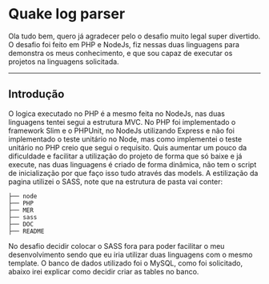 # Quake log parser
Ola tudo bem, quero já agradecer pelo o desafio muito legal super divertido.
O desafio foi feito em PHP e NodeJs, fiz nessas duas linguagens para demonstra os meus conhecimento, e que sou capaz de executar os projetos na linguagens solicitada.

----------
## Introdução

O logica executado no PHP é a mesmo feita no NodeJs, nas duas linguagens tentei segui a estrutura MVC.
No PHP foi implementado o framework Slim e o PHPUnit, no NodeJs utilizando Express e não foi implementado o teste unitário no Node, mas como implementei o teste unitário no PHP creio que segui o requisito.
Quis aumentar um pouco da dificuldade e facilitar a utilização do projeto de forma que só baixe e já execute, nas duas linguagens é criado de forma dinâmica, não tem o script de inicialização por que faço isso tudo através das models.
A estilização da pagina utilizei o SASS, note que na estrutura de pasta vai conter:

    ├── node
    ├── PHP
    ├── MER
    ├── sass
    ├── DOC
    ├── README
   No desafio decidir colocar o SASS fora para poder facilitar o meu desenvolvimento sendo que eu iria utilizar duas linguagens com o mesmo template.
O banco de dados utilizado foi o MySQL, como foi solicitado, abaixo irei explicar como decidir criar as tables no banco. 

<!--stackedit_data:
eyJoaXN0b3J5IjpbLTEzMDU4OTAwMDMsLTg0NzgxMzM2MF19
-->